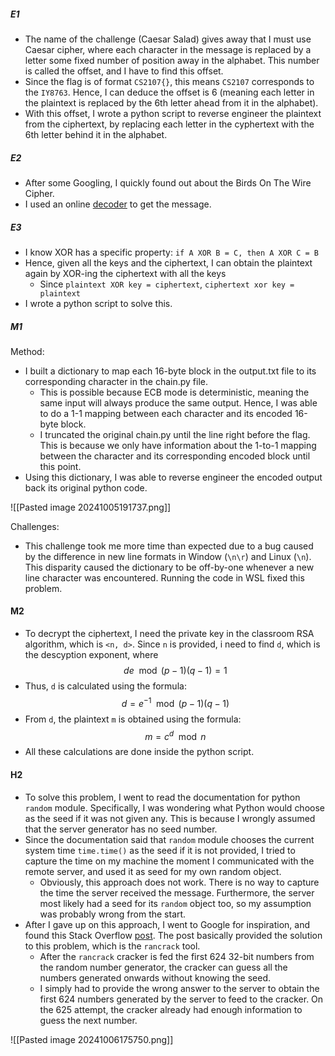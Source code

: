 ##### E1 
- The name of the challenge (Caesar Salad) gives away that I must use Caesar cipher, where each character in the message is replaced by a letter some fixed number of position away in the alphabet. This number is called the offset, and I have to find this offset.
- Since the flag is of format `CS2107{}`, this means `CS2107` corresponds to the `IY8763`. Hence, I can deduce the offset is 6 (meaning each letter in the plaintext is replaced by the 6th letter ahead from it in the alphabet).
- With this offset, I wrote a python script to reverse engineer the plaintext from the ciphertext, by replacing each letter in the cyphertext with the 6th letter behind it in the alphabet. 
##### E2
- After some Googling, I quickly found out about the Birds On The Wire Cipher. 
- I used an online [decoder](https://www.dcode.fr/birds-on-a-wire-cipher) to get the message.
##### E3
- I know XOR has a specific property: `if A XOR B = C, then A XOR C = B`
- Hence, given all the keys and the ciphertext, I can obtain the plaintext again by XOR-ing the ciphertext with all the keys
	- Since `plaintext XOR key = ciphertext`, `ciphertext xor key = plaintext`
- I wrote a python script to solve this.
##### M1

Method:
- I built a dictionary to map each 16-byte block in the output.txt file to its corresponding character in the chain.py file.
	- This is possible because ECB mode is deterministic, meaning the same input will always produce the same output. Hence, I was able to do a 1-1 mapping between each character and its encoded 16-byte block.
	- I truncated the original chain.py until the line right before the flag. This is because we only have information about the 1-to-1 mapping between the character and its corresponding encoded block until this point.
- Using this dictionary, I was able to reverse engineer the encoded output back its original python code.


![[Pasted image 20241005191737.png]]

Challenges:
- This challenge took me more time than expected due to a bug caused by the difference in new line formats in Window (`\n\r`) and Linux (`\n`). This disparity caused the dictionary to be off-by-one whenever a new line character was encountered. Running the code in WSL fixed this problem.

#### M2

- To decrypt the ciphertext, I need the private key in the classroom RSA algorithm, which is `<n, d>`. Since `n` is provided, i need to find `d`, which is the descyption exponent, where  $$de \mod (p - 1) (q - 1) = 1$$
- Thus, `d` is calculated using the formula: $$d = e^{-1} \mod (p-1)(q-1)$$
- From `d`, the plaintext `m` is obtained using the formula: $$m = c^{d} \mod n$$
- All these calculations are done inside the python script.
#### H2

- To solve this problem, I went to read the documentation for python `random` module. Specifically, I was wondering what Python would choose as the seed if it was not given any. This is because I wrongly assumed that the server generator has no seed number.
- Since the documentation said that `random` module chooses the current system time `time.time()` as the seed if it is not provided, I tried to capture the time on my machine the moment I communicated with the remote server, and used it as seed for my own random object. 
	- Obviously, this approach does not work. There is no way to capture the time the server received the message. Furthermore, the server most likely had a seed for its `random` object too, so my assumption was probably wrong from the start.
- After I gave up on this approach, I went to Google for inspiration, and found this Stack Overflow [post](https://stackoverflow.com/questions/77076663/rng-challenge-python). The post basically provided the solution to this problem, which is the `rancrack` tool.
	- After the `rancrack` cracker is fed the first 624 32-bit numbers from the random number generator, the cracker can guess all the numbers generated onwards without knowing the seed.
	- I simply had to provide the wrong answer to the server to obtain the first 624 numbers generated by the server to feed to the cracker. On the 625 attempt, the cracker already had enough information to guess the next number.

![[Pasted image 20241006175750.png]]

